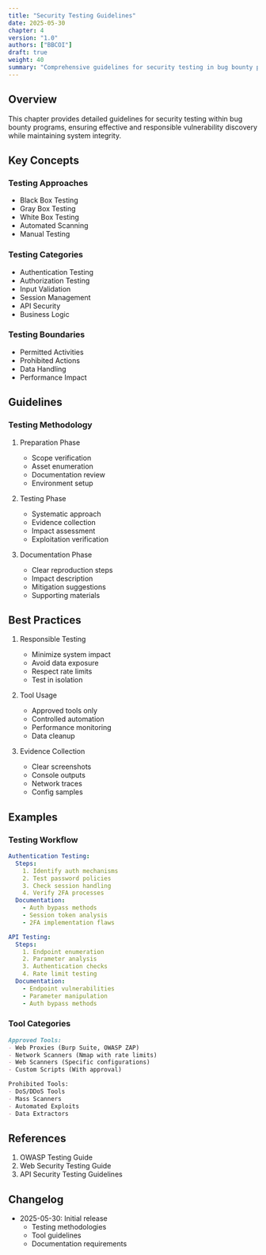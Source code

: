 ```yaml
---
title: "Security Testing Guidelines"
date: 2025-05-30
chapter: 4
version: "1.0"
authors: ["BBCOI"]
draft: true
weight: 40
summary: "Comprehensive guidelines for security testing in bug bounty programs, including testing methodologies, tools, and best practices for responsible disclosure."
---
```


## Overview

This chapter provides detailed guidelines for security testing within bug bounty programs, ensuring effective and responsible vulnerability discovery while maintaining system integrity.

## Key Concepts

### Testing Approaches
- Black Box Testing
- Gray Box Testing
- White Box Testing
- Automated Scanning
- Manual Testing

### Testing Categories
- Authentication Testing
- Authorization Testing
- Input Validation
- Session Management
- API Security
- Business Logic

### Testing Boundaries
- Permitted Activities
- Prohibited Actions
- Data Handling
- Performance Impact

## Guidelines

### Testing Methodology

1. Preparation Phase
   - Scope verification
   - Asset enumeration
   - Documentation review
   - Environment setup

2. Testing Phase
   - Systematic approach
   - Evidence collection
   - Impact assessment
   - Exploitation verification

3. Documentation Phase
   - Clear reproduction steps
   - Impact description
   - Mitigation suggestions
   - Supporting materials

## Best Practices

1. Responsible Testing
   - Minimize system impact
   - Avoid data exposure
   - Respect rate limits
   - Test in isolation

2. Tool Usage
   - Approved tools only
   - Controlled automation
   - Performance monitoring
   - Data cleanup

3. Evidence Collection
   - Clear screenshots
   - Console outputs
   - Network traces
   - Config samples

## Examples

### Testing Workflow
```yaml
Authentication Testing:
  Steps:
    1. Identify auth mechanisms
    2. Test password policies
    3. Check session handling
    4. Verify 2FA processes
  Documentation:
    - Auth bypass methods
    - Session token analysis
    - 2FA implementation flaws

API Testing:
  Steps:
    1. Endpoint enumeration
    2. Parameter analysis
    3. Authentication checks
    4. Rate limit testing
  Documentation:
    - Endpoint vulnerabilities
    - Parameter manipulation
    - Auth bypass methods
```

### Tool Categories
```markdown
Approved Tools:
- Web Proxies (Burp Suite, OWASP ZAP)
- Network Scanners (Nmap with rate limits)
- Web Scanners (Specific configurations)
- Custom Scripts (With approval)

Prohibited Tools:
- DoS/DDoS Tools
- Mass Scanners
- Automated Exploits
- Data Extractors
```

## References

1. OWASP Testing Guide
2. Web Security Testing Guide
3. API Security Testing Guidelines

## Changelog

- 2025-05-30: Initial release
  - Testing methodologies
  - Tool guidelines
  - Documentation requirements
